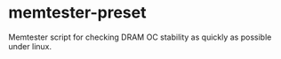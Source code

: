 # memtester-preset
Memtester script for checking DRAM OC stability as quickly as possible under linux.
